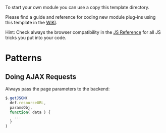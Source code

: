 To start your own module you can use a copy this template directory. 

Please find a guide and reference for coding new module plug-ins using this template 
in the [WIKI](https://github.com/ma-ha/rest-web-ui/wiki/Module-Programming).

Hint: Check always the browser compatibility in the 
[JS Reference](https://developer.mozilla.org/en-US/docs/Web/JavaScript/Reference)
for all JS tricks you put into your code.

# Patterns

## Doing AJAX Requests

Always pass the page parameters to the backend:

```javascript
$.getJSON( 
  def.resourceURL, 
  paramsObj,
  function( data ) {
    ... 	
  }
)
```
